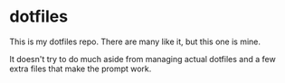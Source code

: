 # dotfiles

This is my dotfiles repo. There are many like it, but this one is mine.

It doesn't try to do much aside from managing actual dotfiles and a few extra files that make the 
prompt work.
